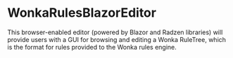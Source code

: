 # WonkaRulesBlazorEditor
This browser-enabled editor (powered by Blazor and Radzen libraries) will provide users with a GUI for browsing and editing a Wonka RuleTree, which is the format for rules provided to the Wonka rules engine.
